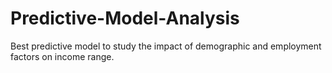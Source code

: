 # Predictive-Model-Analysis
Best predictive model to study the impact of demographic and employment factors on income range. 
